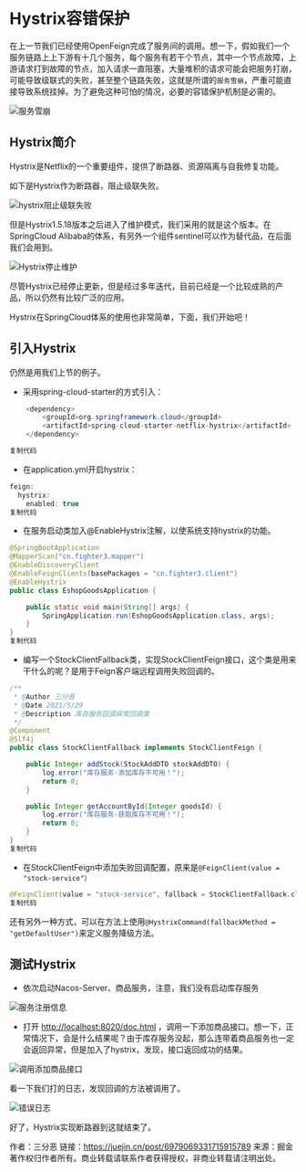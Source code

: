 # Hystrix容错保护

在上一节我们已经使用OpenFeign完成了服务间的调用。想一下，假如我们一个服务链路上上下游有十几个服务，每个服务有若干个节点，其中一个节点故障，上游请求打到故障的节点，加入请求一直阻塞，大量堆积的请求可能会把服务打崩，可能导致级联式的失败，甚至整个链路失败，这就是所谓的`服务雪崩`，严重可能直接导致系统挂掉。为了避免这种可怕的情况，必要的容错保护机制是必需的。

![服务雪崩](https://gitee.com/wuyilong/picture-bed/raw/master/img/938ad770a2f24830a0eaa0b05ce008c1~tplv-k3u1fbpfcp-watermark.png)

## Hystrix简介

Hystrix是Netflix的一个重要组件，提供了断路器、资源隔离与自我修复功能。

如下是Hystrix作为断路器，阻止级联失败。

![hystrix阻止级联失败](https://gitee.com/wuyilong/picture-bed/raw/master/img/9fe45632e0f545788c3185d96b646ac3~tplv-k3u1fbpfcp-watermark.png)

但是Hystrix1.5.18版本之后进入了维护模式，我们采用的就是这个版本。在SpringCloud Alibaba的体系，有另外一个组件sentinel可以作为替代品，在后面我们会用到。

![Hystrix停止维护](https://gitee.com/wuyilong/picture-bed/raw/master/img/36539dbf4e3b46f99df1d2207e3a3cd8~tplv-k3u1fbpfcp-watermark.png)

尽管Hystrix已经停止更新，但是经过多年迭代，目前已经是一个比较成熟的产品，所以仍然有比较广泛的应用。

Hystrix在SpringCloud体系的使用也非常简单，下面，我们开始吧！

## 引入Hystrix

仍然是用我们上节的例子。

- 采用spring-cloud-starter的方式引入：

```java
    <dependency>
        <groupId>org.springframework.cloud</groupId>
        <artifactId>spring-cloud-starter-netflix-hystrix</artifactId>
    </dependency>

复制代码
```

- 在application.yml开启hystrix：

```java
feign:
  hystrix:
    enabled: true
复制代码
```

- 在服务启动类加入@EnableHystrix注解，以使系统支持hystrix的功能。

```java
@SpringBootApplication
@MapperScan("cn.fighter3.mapper")
@EnableDiscoveryClient
@EnableFeignClients(basePackages = "cn.fighter3.client")
@EnableHystrix
public class EshopGoodsApplication {

    public static void main(String[] args) {
        SpringApplication.run(EshopGoodsApplication.class, args);
    }
}
复制代码
```

- 编写一个StockClientFallback类，实现StockClientFeign接口，这个类是用来干什么的呢？是用于Feign客户端远程调用失败回调的。

```java
/**
 * @Author 三分恶
 * @Date 2021/5/29
 * @Description 库存服务回调异常回调类
 */
@Component
@Slf4j
public class StockClientFallback implements StockClientFeign {

    public Integer addStock(StockAddDTO stockAddDTO) {
        log.error("库存服务-添加库存不可用！");
        return 0;
    }

    public Integer getAccountById(Integer goodsId) {
        log.error("库存服务-获取库存不可用！");
        return 0;
    }
}
复制代码
```

- 在StockClientFeign中添加失败回调配置，原来是`@FeignClient(value = "stock-service"）`

```java
@FeignClient(value = "stock-service", fallback = StockClientFallback.class)
复制代码
```

还有另外一种方式，可以在方法上使用`@HystrixCommand(fallbackMethod = "getDefaultUser")`来定义服务降级方法。

## 测试Hystrix

- 依次启动Nacos-Server、商品服务，注意，我们没有启动库存服务

![服务注册信息](https://gitee.com/wuyilong/picture-bed/raw/master/img/21e786871935465ebe9deccc1b8b943d~tplv-k3u1fbpfcp-watermark.png)

- 打开 [http://localhost:8020/doc.html](https://link.juejin.cn?target=http%3A%2F%2Flocalhost%3A8020%2Fdoc.html) ，调用一下添加商品接口。想一下，正常情况下，会是什么结果呢？由于库存服务没起，那么连带着商品服务也一定会返回异常，但是加入了hystrix，发现，接口返回成功的结果。

![调用添加商品接口](https://gitee.com/wuyilong/picture-bed/raw/master/img/c90ac67daf4147e19e8965690412a543~tplv-k3u1fbpfcp-watermark.png)

看一下我们打的日志，发现回调的方法被调用了。

![错误日志](https://gitee.com/wuyilong/picture-bed/raw/master/img/25766e189f0843619b5bb0175ced46f0~tplv-k3u1fbpfcp-watermark.png)

好了，Hystrix实现断路器到这就结束了。


作者：三分恶
链接：https://juejin.cn/post/6979069331715915789
来源：掘金
著作权归作者所有。商业转载请联系作者获得授权，非商业转载请注明出处。